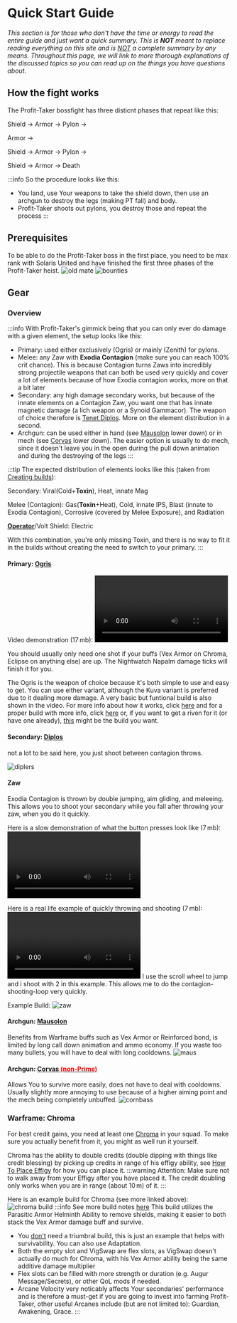# Quick Start Guide <Badge type="warning" text="Work in progress" />

*This section is for those who don't have the time or energy to read the entire guide and just want a quick summary. This is <b>NOT</b> meant to replace reading everything on this site and is <u>NOT</u> a complete summary by any means. Throughout this page, we will link to more thorough explanations of the discussed topics so you can read up on the things you have questions about.*

## How the fight works

The Profit-Taker bossfight has three disticnt phases that repeat like this:

Shield → Armor → Pylon → 

Armor → 

Shield → Armor → Pylon → 

Shield → Armor → Death

:::info So the procedure looks like this:
- You land, use Your weapons to take the shield down, then use an archgun to destroy the legs (making PT fall) and body.
- Profit-Taker shoots out pylons, you destroy those and repeat the process
:::

## Prerequisites

To be able to do the Profit-Taker boss in the first place, you need to be max rank with Solaris United and have finished the first three phases of the Profit-Taker heist.
![old mate](https://cdn.profit-taker.com/old_mate.png)
![bounties](https://cdn.profit-taker.com/profit_taker_bounties.jpg)

## Gear

### Overview

:::info With Profit-Taker's gimmick being that you can only ever do damage with a given element, the setup looks like this:

- Primary: used either exclusively (Ogris) or mainly (Zenith) for pylons.
- Melee: any Zaw with <b>Exodia Contagion</b> (make sure you can reach 100% crit chance). This is because Contagion turns Zaws into incredibly strong projectile weapons that can both be used very quickly and cover a lot of elements because of how Exodia contagion works, more on that a bit later
- Secondary: any high damage secondary works, but because of the innate elements on a Contagion Zaw, you want one that has innate magnetic damage (a lich weapon or a Synoid Gammacor). The weapon of choice therefore is [Tenet Diplos](/beginner/vex-armor-builds#tenet-diplos-build). More on the element distribution in a second.
- Archgun: can be used either in hand (see [Mausolon](#archgun-mausolon) lower down) or in mech (see [Corvas](#archgun-corvas) lower down). The easier option is usually to do mech, since it doesn't leave you in the open during the pull down animation and during the destroying of the legs
:::

:::tip The expected distribution of elements looks like this (taken from [Creating builds](/beginner/creating-builds#shields)):

Secondary: Viral(Cold+**Toxin**), Heat, innate Mag

Melee (Contagion): Gas(**Toxin**\+Heat), Cold, innate IPS, Blast (innate to Exodia Contagion), Corrosive (covered by Melee Exposure), and Radiation

[__Operator__](/advanced/speedrun-strats.html#operator-element)/Volt Shield: Electric

With this combination, you're only missing Toxin, and there is no way to fit it in the builds without creating the need to switch to your primary.
:::

#### Primary: [Ogris](/beginner/vex-armor-builds#kuva-ogris)

Video demonstration (17&thinsp;mb):
![just use ogris](https://cdn.profit-taker.com/Just%20Use%20The%20Ogris-10.mp4)

You should usually only need one shot if your buffs (Vex Armor on Chroma, Eclipse on anything else) are up. The Nightwatch Napalm damage ticks will finish it for you.

The Ogris is the weapon of choice because it's both simple to use and easy to get. You can use either variant, although the Kuva variant is preferred due to it dealing more damage. A very basic but funtional build is also shown in the video. For more info about how it works, click [here](/beginner/pogris) and for a proper build with more info, click [here](/beginner/vex-armor-builds#kuva-ogris) or, if you want to get a riven for it (or have one already), [this](/advanced/solo-speedrun-builds#kuva-ogris) might be the build you want.

#### Secondary: [Diplos](/beginner/vex-armor-builds#tenet-diplos-build)

not a lot to be said here, you just shoot between contagion throws.

![diplers](https://cdn.profit-taker.com/Vex_Armor_Tenet_Diplos_Build.png)

#### Zaw

Exodia Contagion is thrown by double jumping, aim gliding, and meleeing. This allows you to shoot your secondary while you fall after throwing your zaw, when you do it quickly.

Here is a slow demonstration of what the button presses look like (7&thinsp;mb): 
![contagion slow](https://cdn.profit-taker.com/Contagion%20Example%20Slow-1.mp4)

Here is a real life example of quickly throwing and shooting (7&thinsp;mb):
![contagion RL](https://cdn.profit-taker.com/Contagion%20Example-3.mp4)
I use the scroll wheel to jump and i shoot with 2 in this example. This allows me to do the contagion-shooting-loop very quickly.

Example Build:
![zaw](https://cdn.profit-taker.com/balla_eclipse.png)

#### Archgun: [Mausolon](/beginner/vex-armor-builds#mausolon-build)

Benefits from Warframe buffs such as Vex Armor or Reinforced bond, is limited by long call down animation and ammo economy. If you waste too many bullets, you will have to deal with long cooldowns.
![maus](https://cdn.profit-taker.com/Mausolon_Build.png)

#### Archgun: [Corvas <span style="color: red;">(non-Prime)</span>](/beginner/other-builds#corvas-build-non-prime)

Allows You to survive more easily, does not have to deal with cooldowns. Usually slightly more annoying to use because of a higher aiming point and the mech being completely unbuffed.
![cornbass](https://cdn.profit-taker.com/corvas_mech.png)

### Warframe: Chroma

For best credit gains, you need at least one [Chroma](/beginner/vex-armor-builds) in your squad. To make sure you actually benefit from it, you might as well run it yourself.

Chroma has the ability to double credits (double dipping with things like credit blessing) by picking up credits in range of his effigy ability, see [How To Place Effigy](/beginner/vex-armor-builds#effigy-placement) for how you can place it. 
:::warning Attention:
Make sure not to walk away from your Effigy after you have placed it. The credit doubling only works when you are in range (about 10&thinsp;m) of it.
:::

Here is an example build for Chroma (see more linked above): 
![chroma build](https://cdn.profit-taker.com/Parasitic_Armor_Vex_Armor.png)
:::info See more build notes [here](/beginner/vex-armor-builds#parasitic-armor)
This build utilizes the Parasitic Armor Helminth Ability to remove shields, making it easier to both stack the Vex Armor damage buff and survive.
- You <u>don't</u> need a triumbral build, this is just an example that helps with survivability. You can also use Adaptation.
- Both the empty slot and VigSwap are flex slots, as VigSwap doesn't actually do much for Chroma, with his Vex Armor ability being the same additive damage multiplier 
- Flex slots can be filled with more strength or duration (e.g. Augur Message/Secrets), or other QoL mods if needed. 
- Arcane Velocity very noticably affects Your secondaries' performance and is therefore a must-get if you are going to invest into farming Profit-Taker, other useful Arcanes include (but are not limited to): Guardian, Awakening, Grace.
:::


